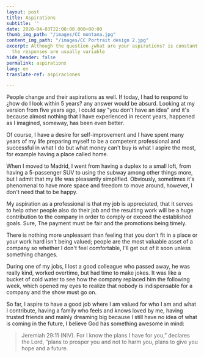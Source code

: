 ```yaml
---
layout: post
title: Aspirations
subtitle: ''
date: 2020-04-03T22:00:00.000+00:00
thumb_img_path: "/images/CC montana.jpg"
content_img_path: "/images/CC Portrait design 2.jpg"
excerpt: Although the question ¿what are your aspirations? is constant in job interviews,
  the responses are usually variable
hide_header: false
permalink: aspirations
lang: en
translate-ref: aspiraciones

---
```

People change and their aspirations as well. If today, I had to respond to ¿how do I look within 5 years? any answer would be absurd. Looking at my version from five years ago, I could say "you don't have an idea" and it's because almost nothing that I have experienced in recent years, happened as I imagined, someway, has been even better.

Of course, I have a desire for self-improvement and I have spent many years of my life preparing myself to be a competent professional and successful in what I do but what money can't buy is what I aspire the most, for example having a place called home.

When I moved to Madrid, I went from having a duplex to a small loft, from having a 5-passenger SUV to using the subway among other things more, but I admit that my life was pleasantly simplified. Obviously, sometimes it's phenomenal to have more space and freedom to move around, however, I don't need that to be happy.

My aspiration as a professional is that my job is appreciated, that it serves to help other people also do their job and the resulting work will be a huge contribution to the company in order to comply or exceed the established goals. Sure, The payment must be fair and the promotions being timely.

There is nothing more unpleasant than feeling that you don't fit in a place or your work hard isn't being valued; people are the most valuable asset of a company so whether I don't feel comfortable, I'll get out of it soon unless something changes.

During one of my jobs, I lost a good colleague who passed away, he was really kind, worked overtime, but had time to make jokes. It was like a bucket of cold water to see how the company replaced him the following week, which opened my eyes to realize that nobody is indispensable for a company and the show must go on.

So far, I aspire to have a good job where I am valued for who I am and what I contribute, having a family who feels and knows loved by me, having trusted friends and mainly dreaming big because I still  have no idea of what is coming in the future, I believe God has something awesome in mind:

> Jeremiah 29:11 (NIV). For I know the plans I have for you,” declares the Lord, “plans to prosper you and not to harm you, plans to give you hope and a future.